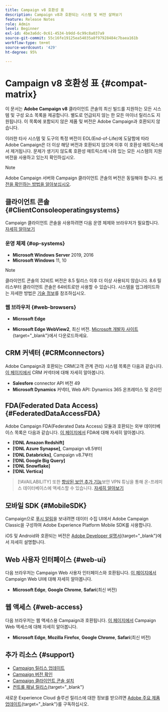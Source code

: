 ```yaml
---
title: Campaign v8 호환성 표
description: Campaign v8과 호환되는 시스템 및 버전 살펴보기
feature: Release Notes
role: Admin
level: Beginner
exl-id: 4be3a6dc-0c61-4534-b9dd-6c99c8a037a9
source-git-commit: 55c16fe19125ea54035a8f97928484c7baea161b
workflow-type: tm+mt
source-wordcount: '429'
ht-degree: 95%

---
```


# Campaign v8 호환성 표 {#compat-matrix}

이 문서는 **Adobe Campaign v8** 클라이언트 콘솔의 최신 빌드를 지원하는 모든 시스템 및 구성 요소 목록을 제공합니다. 별도로 언급되지 않는 한 모든 마이너 릴리스도 지원됩니다. 이 목록에 포함되지 않은 제품 및 버전은 Adobe Campaign과 호환되지 않습니다.

이러한 타사 시스템 및 도구의 특정 버전이 EOL(End-of-Life)에 도달함에 따라 Adobe Campaign은 더 이상 해당 버전과 호환되지 않으며 이후 이 호환성 매트릭스에서 제거됩니다. 문제가 생기지 않도록 호환성 매트릭스에 나와 있는 모든 시스템의 지원 버전을 사용하고 있는지 확인하십시오.

>[!NOTE]
>
>Adobe Campaign 서버와 Campaign 클라이언트 콘솔의 버전은 동일해야 합니다. [버전을 확인하는 방법을 알아보십시오](upgrades.md#version).

## 클라이언트 콘솔 {#ClientConsoleoperatingsystems}

Campaign 클라이언트 콘솔을 사용하려면 다음 운영 체제와 브라우저가 필요합니다. [자세히 알아보기](connect.md)

### 운영 체제 {#op-systems}

* **Microsoft Windows Server** 2019, 2016
* **Microsoft Windows** 11, 10

>[!NOTE]
>클라이언트 콘솔의 32비트 버전은 8.5 릴리스 이후 더 이상 사용되지 않습니다. 8.6 릴리스부터 클라이언트 콘솔은 64비트로만 사용할 수 있습니다. 시스템을 업그레이드하는 자세한 방법은 [기술 정보](../../technotes/upgrades/console.md)를 참조하십시오.

### 웹 브라우저 {#web-browsers}

* **Microsoft Edge**

* **Microsoft Edge WebView2**, 최신 버전. [Microsoft 개발자 사이트](http://www.adobe.com/go/acc-ms-webview2-runtime-download_kr){target="_blank"}에서 다운로드하세요.

## CRM 커넥터 {#CRMconnectors}

Adobe Campaign과 호환되는 CRM(고객 관계 관리) 시스템 목록은 다음과 같습니다. [이 페이지에서](../connect/crm.md) CRM 커넥터에 대해 자세히 알아봅니다.

* **Salesfore** connector API 버전 49
* **Microsoft Dynamics** 커넥터, Web API: Dynamics 365 온프레미스 및 온라인

## FDA(Federated Data Access){#FederatedDataAccessFDA}

Adobe Campaign FDA(Federated Data Access) 모듈과 호환되는 외부 데이터베이스 목록은 다음과 같습니다. [이 페이지에서](../connect/fda.md) FDA에 대해 자세히 알아봅니다.

* **[!DNL Amazon Redshift]**
* **[!DNL Azure Synapse]**, Campaign v8.5부터
* **[!DNL Databricks]**, Campaign v8.7부터
* **[!DNL Google Big Query]**
* **[!DNL Snowflake]**
* **[!DNL Vertica]**


>[!AVAILABILITY]
>또한 [향상된 보안 추가 기능](../config/enhanced-security.md)보안 VPN 튜닝을 통해 온-프레미스 데이터베이스에 액세스할 수 있습니다. [자세히 알아보기](../config/enhanced-security.md#vpn-callouts)

## 모바일 SDK {#MobileSDK}

Campaign으로 [푸시 알림](../send/push.md)을 보내려면 데이터 수집 UI에서 Adobe Campaign Classic을 구성하여 Adobe Experience Platform Mobile SDK를 사용합니다.

iOS 및 Android와 호환되는 버전은 [Adobe Developer 설명서](https://developer.adobe.com/client-sdks/home/){target="_blank"}에서 자세히 설명합니다.

## Web 사용자 인터페이스 {#web-ui}

다음 브라우저는 Campaign Web 사용자 인터페이스와 호환됩니다. [이 페이지에서](campaign-ui.md#ac-web-ui) Campaign Web UI에 대해 자세히 알아봅니다.

* **Microsoft Edge**, **Google Chrome**, **Safari**(최신 버전)

## 웹 액세스 {#web-access}

다음 브라우저는 웹 액세스용 Campaign과 호환됩니다. [이 페이지에서](connect.md#web-access) Campaign Web 액세스에 대해 자세히 알아봅니다.

* **Microsoft Edge**, **Mozilla Firefox**, **Google Chrome**, **Safari**(최신 버전)

## 추가 리소스 {#support}

* [Campaign 릴리스 업데이트](upgrades.md)
* [Campaign 버전 확인](upgrades.md#version)
* [Campaign 클라이언트 콘솔 설치](connect.md)
* [컨트롤 패널 릴리스](https://experienceleague.adobe.com/docs/control-panel/using/release-notes.html?lang=ko){target="_blank"}

새로운 Experience Cloud 솔루션 릴리스에 대한 정보를 받으려면 [Adobe 주요 제품 업데이트](https://www.adobe.com/kr/subscription/priority-product-update.html){target="_blank"}를 구독하십시오.